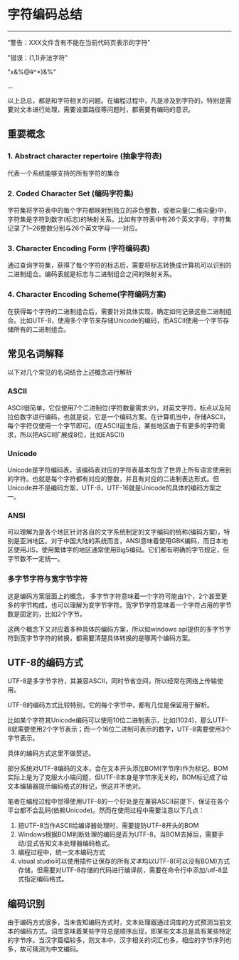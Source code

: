 # 字符编码总结

---



“警告：XXX文件含有不能在当前代码页表示的字符”

"错误：(1,1)非法字符"

"x&%@#^*)&%"

...

以上总总，都是和字符相关的问题。在编程过程中，凡是涉及到字符的，特别是需要对文本进行处理，需要设置路径等问题时，都需要有编码的意识。

## 重要概念

### 1. Abstract character repertoire (抽象字符表)

代表一个系统能够支持的所有字符的集合

### 2. Coded Character Set (编码字符集)

字符集将字符表中的每个字符都映射到独立的非负整数，或者向量(二维向量)中，字符集是字符到数字(标志)的映射关系。比如有字符表中有26个英文字母，字符集记录了1~26整数分别与26个英文字母一一对应。

### 3. Character Encoding Form (字符编码表)

通过查询字符集，获得了每个字符的标志后，需要将标志转换成计算机可以识别的二进制组合。编码表就是标志与二进制组合之间的映射关系。

### 4. Character Encoding Scheme(字符编码方案)

在获得每个字符的二进制组合后，需要针对具体实现，确定如何记录这些二进制组合。比如UTF-8，使用多个字节来存储Unicode的编码，而ASCII使用一个字节存储所有的二进制组合。

## 常见名词解释

以下对几个常见的名词结合上述概念进行解析

### ASCII

ASCII很简单，它仅使用7个二进制位(字符数量需求少)，对英文字符，标点以及阿拉伯数字进行编码，也就是说，它是一个编码方案。在计算机当中，存储ASCII，每个字符仅使用一个字节即可。(在ASCII诞生后，某些地区由于有更多的字符需求，所以把ASCII扩展成8位，比如EASCII)

### Unicode

Unicode是字符编码表，该编码表对应的字符表基本包含了世界上所有语言使用到的字符。也就是每个字符都有对应的整数，并且有对应的二进制表达形式。但Unicode并不是编码方案，UTF-8，UTF-16就是Unicode的具体的编码方案之一。

### ANSI

可以理解为是各个地区针对各自的文字系统制定的文字编码的统称(编码方案)，特别是亚洲地区。对于中国大陆的系统而言，ANSI意味着使用GBK编码，而日本地区使用JIS，使用繁体字的地区通常使用Big5编码。它们都有明确的字节规定，但字节数不一定统一。

### 多字节字符与宽字节字符

这是编码方案层面上的概念， 多字节字符意味着一个字符可能由1个，2个甚至更多的字节构成，也可以理解为变字节字符。宽字节字符意味着一个字符占用的字节数是固定的，比如2个字节。

这两个概念下又对应着多种具体的编码方案，所以如windows api提供的多字节字符到宽字节字符的转换，都需要清楚具体转换的是哪两个编码方案。

## UTF-8的编码方式

UTF-8是多字节字符，其兼容ASCII，同时节省空间，所以经常在网络上传输使用。

UTF-8的编码方式比较特别，它的每个字节中，都有几位是保留用于解析。

比如某个字符其Unicode编码可以使用10位二进制表示，比如(1024)，那么UTF-8就需要使用2个字节表示；而一个16位二进制可表示的数字，UTF-8需要使用3个字节表示。

具体的编码方式这里不做赘述。

部分系统对UTF-8编码的文本，会在文本开头添加BOM(字节序)作为标记。BOM实际上是为了克服大小端问题，但UTF-8本身是字节序无关的，BOM标记成了给文本编辑器提示编码格式的标记，但这并不绝对。

笔者在编程过程中觉得使用UTF-8的一个好处是在兼容ASCII前提下，保证在各个平台都不会乱码(依赖Unicode)。然而在使用过程中需要注意以下几点：

1. 把UTF-8当作ASCII给编译器处理时，需要提防UTF-8开头的BOM
2. Windows根据BOM判断处理的编码是否为UTF-8，当BOM去掉后，需要手动/显式告知文本处理器编码格式。
3. 编程过程中，统一文本编码方式
4. visual studio可以使用插件让保存的所有*文本*均以UTF-8(可以没有BOM)方式存储，但需要对UTF-8存储的代码进行编译前，需要在命令行中添加/utf-8显式指定编码格式。

## 编码识别

由于编码方式很多，当未告知编码方式时，文本处理器通过词库的方式预测当前文本的编码方式。词库意味着某些字符总是顺序出现，即某些文本总是具有某些特定的字节序。当汉字篇幅较多，则文本中，汉字相关的词汇也多，相应的字节序列也多，故可猜测为中文编码。